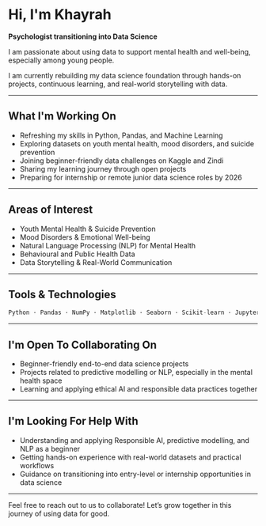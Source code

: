 # Hi, I'm Khayrah

**Psychologist transitioning into Data Science** 

I am passionate about using data to support mental health and well-being, especially among young people. 

I am currently rebuilding my data science foundation through hands-on projects, continuous learning, and real-world storytelling with data.

---

## What I'm Working On

* Refreshing my skills in Python, Pandas, and Machine Learning
* Exploring datasets on youth mental health, mood disorders, and suicide prevention
* Joining beginner-friendly data challenges on Kaggle and Zindi
* Sharing my learning journey through open projects
* Preparing for internship or remote junior data science roles by 2026

---

## Areas of Interest

* Youth Mental Health & Suicide Prevention
* Mood Disorders & Emotional Well-being
* Natural Language Processing (NLP) for Mental Health
* Behavioural and Public Health Data
* Data Storytelling & Real-World Communication

---

## Tools & Technologies

```python
Python · Pandas · NumPy · Matplotlib · Seaborn · Scikit-learn · Jupyter/Colab · Git/GitHub
```

---

## I'm Open To Collaborating On

* Beginner-friendly end-to-end data science projects
* Projects related to predictive modelling or NLP, especially in the mental health space
* Learning and applying ethical AI and responsible data practices together

---

## I'm Looking For Help With

* Understanding and applying Responsible AI, predictive modelling, and NLP as a beginner
* Getting hands-on experience with real-world datasets and practical workflows
* Guidance on transitioning into entry-level or internship opportunities in data science

---

Feel free to reach out to us to collaborate! Let’s grow together in this journey of using data for good.
